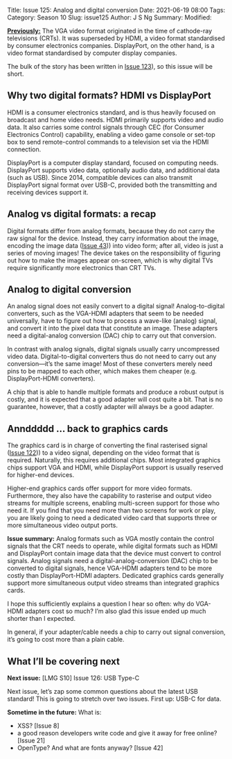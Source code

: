 Title: Issue 125: Analog and digital conversion
Date: 2021-06-19 08:00
Tags: 
Category: Season 10
Slug: issue125
Author: J S Ng
Summary: 
Modified: 

[**Previously:**](https://buttondown.email/laymansguide/archive/) The VGA video format originated in the time of cathode-ray televisions (CRTs). It was superseded by HDMI, a video format standardised by consumer electronics companies. DisplayPort, on the other hand, is a video format standardised by computer display companies.

The bulk of the story has been written in [Issue 123]({filename}/season10/issue123/issue123.md)), so this issue will be short.

## Why two digital formats? HDMI vs DisplayPort

HDMI is a consumer electronics standard, and is thus heavily focused on broadcast and home video needs. HDMI primarily supports video and audio data. It also carries some control signals through CEC (for Consumer Electronics Control) capability, enabling a video game console or set-top box to send remote-control commands to a television set via the HDMI connection.

DisplayPort is a computer display standard, focused on computing needs. DisplayPort supports video data, optionally audio data, and additional data (such as USB). Since 2014, compatible devices can also transmit DisplayPort signal format over USB-C, provided both the transmitting and receiving devices support it.

## Analog vs digital formats: a recap

Digital formats differ from analog formats, because they do not carry the raw signal for the device. Instead, they carry information about the image, encoding the image data ([Issue 43]({filename}/season4/issue043/issue043.md))) into video form; after all, video is just a series of moving images! The device takes on the responsibility of figuring out how to make the images appear on-screen, which is why digital TVs require significantly more electronics than CRT TVs.

## Analog to digital conversion

An analog signal does not easily convert to a digital signal! Analog-to-digital converters, such as the VGA-HDMI adapters that seem to be needed universally, have to figure out how to process a wave-like (analog) signal, and convert it into the pixel data that constitute an image. These adapters need a digital-analog conversion (DAC) chip to carry out that conversion.

In contrast with analog signals, digital signals usually carry uncompressed video data. Digital-to-digital converters thus do not need to carry out any conversion—it’s the same image! Most of these converters merely need pins to be mapped to each other, which makes them cheaper (e.g. DisplayPort-HDMI converters).

A chip that is able to handle multiple formats and produce a robust output is costly, and it is expected that a good adapter will cost quite a bit. That is no guarantee, however, that a costly adapter will always be a good adapter.

## Annddddd ... back to graphics cards

The graphics card is in charge of converting the final rasterised signal ([Issue 122]({filename}/season10/issue122/issue122.md))) to a video signal, depending on the video format that is required. Naturally, this requires additional chips. Most integrated graphics chips support VGA and HDMI, while DisplayPort support is usually reserved for higher-end devices.

Higher-end graphics cards offer support for more video formats. Furthermore, they also have the capability to rasterise and output video streams for multiple screens, enabling multi-screen support for those who need it. If you find that you need more than two screens for work or play, you are likely going to need a dedicated video card that supports three or more simultaneous video output ports.

**Issue summary:** Analog formats such as VGA mostly contain the control signals that the CRT needs to operate, while digital formats such as HDMI and DisplayPort contain image data that the device must convert to control signals. Analog signals need a digital-analog-conversion (DAC) chip to be converted to digital signals, hence VGA-HDMI adapters tend to be more costly than DisplayPort-HDMI adapters. Dedicated graphics cards generally support more simultaneous output video streams than integrated graphics cards.

I hope this sufficiently explains a question I hear so often: why do VGA-HDMI adapters cost so much? I’m also glad this issue ended up much shorter than I expected.

In general, if your adapter/cable needs a chip to carry out signal conversion, it’s going to cost more than a plain cable.

## What I’ll be covering next

**Next issue:** [LMG S10] Issue 126: USB Type-C

Next issue, let’s zap some common questions about the latest USB standard! This is going to stretch over two issues. First up: USB-C for data.

**Sometime in the future:** What is:

- XSS? [Issue 8]
- a good reason developers write code and give it away for free online? [Issue 21]
- OpenType? And what are fonts anyway? [Issue 42]
